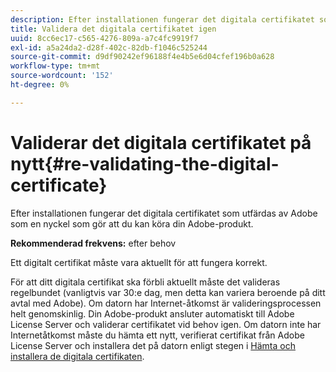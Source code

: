 ```yaml
---
description: Efter installationen fungerar det digitala certifikatet som utfärdas av Adobe som en nyckel som gör att du kan köra din Adobe-produkt.
title: Validera det digitala certifikatet igen
uuid: 8cc6ec17-c565-4276-809a-a7c4fc9919f7
exl-id: a5a24da2-d28f-402c-82db-f1046c525244
source-git-commit: d9df90242ef96188f4e4b5e6d04cfef196b0a628
workflow-type: tm+mt
source-wordcount: '152'
ht-degree: 0%

---
```


# Validerar det digitala certifikatet på nytt{#re-validating-the-digital-certificate}

Efter installationen fungerar det digitala certifikatet som utfärdas av Adobe som en nyckel som gör att du kan köra din Adobe-produkt.

**Rekommenderad frekvens:** efter behov

Ett digitalt certifikat måste vara aktuellt för att fungera korrekt.

För att ditt digitala certifikat ska förbli aktuellt måste det valideras regelbundet (vanligtvis var 30:e dag, men detta kan variera beroende på ditt avtal med Adobe). Om datorn har Internet-åtkomst är valideringsprocessen helt genomskinlig. Din Adobe-produkt ansluter automatiskt till Adobe License Server och validerar certifikatet vid behov igen. Om datorn inte har Internetåtkomst måste du hämta ett nytt, verifierat certifikat från Adobe License Server och installera det på datorn enligt stegen i [Hämta och installera de digitala certifikaten](../../../home/c-inst-svr/c-install-ins-svr/t-install-proc-inst-svr-dpu/c-dnld-dgtl-cert/c-dnld-dgtl-cert.md#concept-4f79c240492f4e52b6375b4b3bbefa17).
